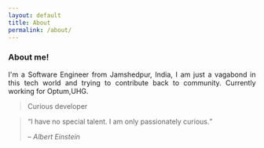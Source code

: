 ```yaml
---
layout: default
title: About
permalink: /about/
---
```


### About me!

<p style="text-align: justify;">
I'm a Software Engineer from Jamshedpur, India, I am just a vagabond in this tech world and trying to contribute back to community. Currently working for Optum,UHG.
</p>

>Curious developer

<blockquote>
	<q>I have no special talent. I am only passionately curious.</q>
	<p>– <cite>Albert Einstein</cite></p>
</blockquote>
